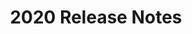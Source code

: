 ﻿---
title: "2020 Release Notes"
toc: true
tag: developers
category: "ReleaseNotes"
menus: 
    AECreleasenotes:
        title: "2020 Release Notes"
        weight: 2
        icon: fa fa-wpexplorer
        identifier: TwentyTwentyRelease
---

